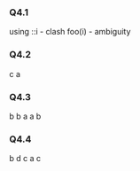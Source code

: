 
### Q4.1

using ::i - clash
foo(i) - ambiguity

### Q4.2

c
a


### Q4.3

b
b
a
a
b


### Q4.4

b
d
c
a
c
